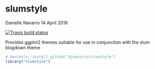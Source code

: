 slumstyle
================
Danielle Navarro
14 April 2019

[![Travis build
status](https://travis-ci.org/djnavarro/slumstyle.svg?branch=master)](https://travis-ci.org/djnavarro/slumstyle)

Provides ggplot2 themes suitable for use in conjunction with the slum
blogdown theme

``` r
# devtools::install_github("djnavarro/slumstyle")
library("slumstyle")
```
